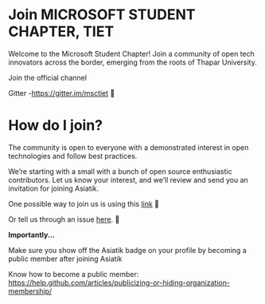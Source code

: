 # Join MICROSOFT STUDENT CHAPTER, TIET
Welcome to the Microsoft Student Chapter! Join a community of open tech innovators across the border, emerging from the roots of Thapar University.

Join the official channel 

Gitter -https://gitter.im/msctiet 💬

 
# How do I join?

The community is open to everyone with a demonstrated interest in open technologies and follow best practices.

We’re starting with a small with a bunch of open source enthusiastic contributors. Let us know your interest, and we’ll review and send you an invitation for joining Asiatik.

One possible way to join us is using this [link]( https://orgmanager.miguelpiedrafita.com/o/Microsoft-Student-Chapter) 🎉

Or tell us through an issue [here](https://github.com/Microsoft-Student-Chapter/Join_MSC/issues/new). 📣

**Importantly...**

Make sure you show off the Asiatik badge on your profile by becoming a public member after joining Asiatik

Know how to become a public member: https://help.github.com/articles/publicizing-or-hiding-organization-membership/